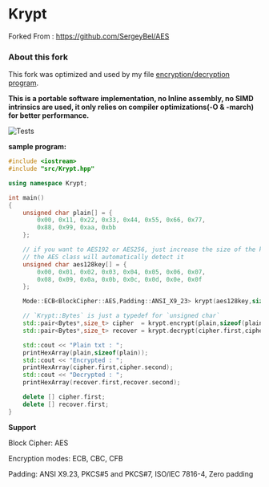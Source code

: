 # Krypt

Forked From : https://github.com/SergeyBel/AES

### About this fork

This fork was optimized and used by my file [encryption/decryption program](https://github.com/mrdcvlsc/bethela).

**This is a portable software implementation, no Inline assembly, no SIMD intrinsics are used, it only relies on compiler optimizations(-O & -march) for better performance.** 

 
![Tests](https://github.com/mrdcvlsc/AES/actions/workflows/google-test.yml/badge.svg)



**sample program:**
```c++
#include <iostream>
#include "src/Krypt.hpp"

using namespace Krypt;

int main()
{
    unsigned char plain[] = {
        0x00, 0x11, 0x22, 0x33, 0x44, 0x55, 0x66, 0x77,
        0x88, 0x99, 0xaa, 0xbb
    };

    // if you want to AES192 or AES256, just increase the size of the key array
    // the AES class will automatically detect it
    unsigned char aes128key[] = {
        0x00, 0x01, 0x02, 0x03, 0x04, 0x05, 0x06, 0x07,
        0x08, 0x09, 0x0a, 0x0b, 0x0c, 0x0d, 0x0e, 0x0f
    };

    Mode::ECB<BlockCipher::AES,Padding::ANSI_X9_23> krypt(aes128key,sizeof(aes128key));

    // `Krypt::Bytes` is just a typedef for `unsigned char`
    std::pair<Bytes*,size_t> cipher  = krypt.encrypt(plain,sizeof(plain));
    std::pair<Bytes*,size_t> recover = krypt.decrypt(cipher.first,cipher.second);

    std::cout << "Plain txt : ";
    printHexArray(plain,sizeof(plain));
    std::cout << "Encrypted : ";
    printHexArray(cipher.first,cipher.second);
    std::cout << "Decrypted : ";
    printHexArray(recover.first,recover.second);

    delete [] cipher.first;
    delete [] recover.first;    
}
```

**Support**

Block Cipher: AES

Encryption modes: ECB, CBC, CFB

Padding: ANSI X9.23, PKCS#5 and PKCS#7, ISO/IEC 7816-4, Zero padding